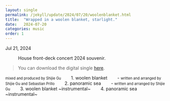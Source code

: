 ```yaml
---
layout: single
permalink: /jekyll/update/2024/07/20/woolenblanket.html
title:  "Wrapped in a woolen blanket, starlight."
date:   2024-07-20
categories: music
order: 1
---
```

Jul 21, 2024

<figure style="width: 300px" class="align-left">
  <img src="{{ site.url }}{{ site.baseurl }}/assets/images/singleCD.jpeg" alt="">
  <figcaption>House front-deck concert 2024 souvenir.</figcaption>
</figure> 

> You can download the digital single [here](https://tinyurl.com/woolenblanket).

<span style="font-size:0.8em;">mixed and produced by Shijie Gu</span>
&nbsp;&nbsp;&nbsp;&nbsp;&nbsp;&nbsp; 1. woolen blanket
&nbsp;&nbsp;&nbsp;&nbsp;&nbsp;&nbsp; - <span style="font-size:0.8em;">written and arranged by Shijie Gu and Sebastian Prillo</span> 
&nbsp;&nbsp;&nbsp;&nbsp;&nbsp;&nbsp; 2. panoramic sea
&nbsp;&nbsp;&nbsp;&nbsp;&nbsp;&nbsp; - <span style="font-size:0.8em;">written and arranged by Shijie Gu</span> 
&nbsp;&nbsp;&nbsp;&nbsp;&nbsp;&nbsp; 3. woolen blanket ~instrumental~
&nbsp;&nbsp;&nbsp;&nbsp;&nbsp;&nbsp; 4. panoramic sea ~instrumental~




